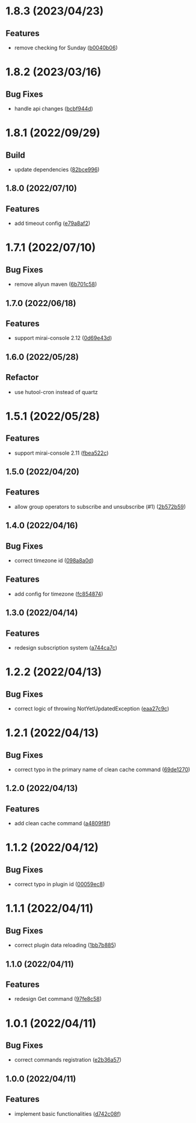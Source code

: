 <a name="1.8.3"></a>
# 1.8.3 (2023/04/23)

## Features

* remove checking for Sunday ([b0040b06](https://github.com/Samarium150/mirai-console-loafers-calendar/commits/b0040b06))

<a name="1.8.2"></a>
# 1.8.2 (2023/03/16)


## Bug Fixes

* handle api changes ([bcbf944d](https://github.com/Samarium150/mirai-console-loafers-calendar/commits/bcbf944d))

<a name="1.8.1"></a>
# 1.8.1 (2022/09/29)

## Build

* update dependencies ([82bce996](https://github.com/Samarium150/mirai-console-loafers-calendar/commits/82bce996))

<a name="1.8.0"></a>
## 1.8.0 (2022/07/10)


## Features

* add timeout config ([e79a8af2](https://github.com/Samarium150/mirai-console-loafers-calendar/commits/e79a8af2))

<a name="1.7.1"></a>
# 1.7.1 (2022/07/10)


## Bug Fixes

* remove aliyun maven ([6b701c58](https://github.com/Samarium150/mirai-console-loafers-calendar/commits/6b701c58))

<a name="1.7.0"></a>
## 1.7.0 (2022/06/18)


## Features

* support mirai-console 2.12 ([0d69e43d](https://github.com/Samarium150/mirai-console-loafers-calendar/commits/0d69e43d))

<a name="1.6.0"></a>
## 1.6.0 (2022/05/28)


## Refactor

* use hutool-cron instead of quartz

<a name="1.5.1"></a>
# 1.5.1 (2022/05/28)


## Features

* support mirai-console 2.11 ([fbea522c](https://github.com/Samarium150/mirai-console-loafers-calendar/commits/fbea522c))

<a name="1.5.0"></a>
## 1.5.0 (2022/04/20)


## Features

* allow group operators to subscribe and unsubscribe (#1) ([2b572b59](https://github.com/Samarium150/mirai-console-loafers-calendar/commits/2b572b59))

<a name="1.4.0"></a>
## 1.4.0 (2022/04/16)


## Bug Fixes

* correct timezone id ([098a8a0d](https://github.com/Samarium150/mirai-console-loafers-calendar/commits/098a8a0d))

## Features

* add config for timezone ([fc854874](https://github.com/Samarium150/mirai-console-loafers-calendar/commits/fc854874))

<a name="1.3.0"></a>
## 1.3.0 (2022/04/14)


## Features

* redesign subscription system ([a744ca7c](https://github.com/Samarium150/mirai-console-loafers-calendar/commits/a744ca7c))

<a name="1.2.2"></a>
# 1.2.2 (2022/04/13)


## Bug Fixes

* correct logic of throwing NotYetUpdatedException ([eaa27c9c](https://github.com/Samarium150/mirai-console-loafers-calendar/commits/eaa27c9c))

<a name="1.2.1"></a>
# 1.2.1 (2022/04/13)


## Bug Fixes

* correct typo in the primary name of clean cache command ([69de1270](https://github.com/Samarium150/mirai-console-loafers-calendar/commits/69de1270))

<a name="1.2.0"></a>
## 1.2.0 (2022/04/13)


## Features

* add clean cache command ([a4809f8f](https://github.com/Samarium150/mirai-console-loafers-calendar/commits/a4809f8f))

<a name="1.1.2"></a>
# 1.1.2 (2022/04/12)


## Bug Fixes

* correct typo in plugin id ([00059ec8](https://github.com/Samarium150/mirai-console-loafers-calendar/commits/00059ec8))

<a name="1.1.1"></a>
# 1.1.1 (2022/04/11)


## Bug Fixes

* correct plugin data reloading ([1bb7b885](https://github.com/Samarium150/mirai-console-loafers-calendar/commits/1bb7b885))

<a name="1.1.0"></a>
## 1.1.0 (2022/04/11)


## Features

* redesign Get command ([97fe8c58](https://github.com/Samarium150/mirai-console-loafers-calendar/commits/97fe8c58))

<a name="1.0.1"></a>
# 1.0.1 (2022/04/11)


## Bug Fixes

* correct commands registration ([e2b36a57](https://github.com/Samarium150/mirai-console-loafers-calendar/commits/e2b36a57))

<a name="1.0.0"></a>
## 1.0.0 (2022/04/11)


## Features

* implement basic functionalities ([d742c08f](https://github.com/Samarium150/mirai-console-loafers-calendar/commits/d742c08f))
